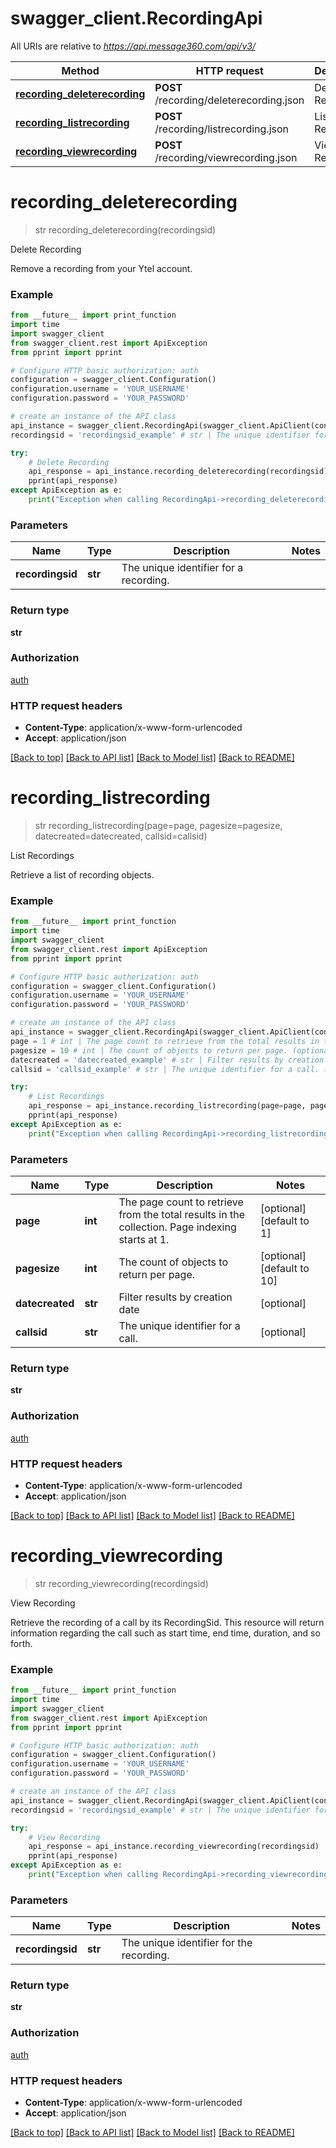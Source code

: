# swagger_client.RecordingApi

All URIs are relative to *https://api.message360.com/api/v3/*

Method | HTTP request | Description
------------- | ------------- | -------------
[**recording_deleterecording**](RecordingApi.md#recording_deleterecording) | **POST** /recording/deleterecording.json | Delete Recording
[**recording_listrecording**](RecordingApi.md#recording_listrecording) | **POST** /recording/listrecording.json | List Recordings
[**recording_viewrecording**](RecordingApi.md#recording_viewrecording) | **POST** /recording/viewrecording.json | View Recording


# **recording_deleterecording**
> str recording_deleterecording(recordingsid)

Delete Recording

Remove a recording from your Ytel account.

### Example
```python
from __future__ import print_function
import time
import swagger_client
from swagger_client.rest import ApiException
from pprint import pprint

# Configure HTTP basic authorization: auth
configuration = swagger_client.Configuration()
configuration.username = 'YOUR_USERNAME'
configuration.password = 'YOUR_PASSWORD'

# create an instance of the API class
api_instance = swagger_client.RecordingApi(swagger_client.ApiClient(configuration))
recordingsid = 'recordingsid_example' # str | The unique identifier for a recording.

try:
    # Delete Recording
    api_response = api_instance.recording_deleterecording(recordingsid)
    pprint(api_response)
except ApiException as e:
    print("Exception when calling RecordingApi->recording_deleterecording: %s\n" % e)
```

### Parameters

Name | Type | Description  | Notes
------------- | ------------- | ------------- | -------------
 **recordingsid** | **str**| The unique identifier for a recording. | 

### Return type

**str**

### Authorization

[auth](../README.md#auth)

### HTTP request headers

 - **Content-Type**: application/x-www-form-urlencoded
 - **Accept**: application/json

[[Back to top]](#) [[Back to API list]](../README.md#documentation-for-api-endpoints) [[Back to Model list]](../README.md#documentation-for-models) [[Back to README]](../README.md)

# **recording_listrecording**
> str recording_listrecording(page=page, pagesize=pagesize, datecreated=datecreated, callsid=callsid)

List Recordings

Retrieve a list of recording objects.

### Example
```python
from __future__ import print_function
import time
import swagger_client
from swagger_client.rest import ApiException
from pprint import pprint

# Configure HTTP basic authorization: auth
configuration = swagger_client.Configuration()
configuration.username = 'YOUR_USERNAME'
configuration.password = 'YOUR_PASSWORD'

# create an instance of the API class
api_instance = swagger_client.RecordingApi(swagger_client.ApiClient(configuration))
page = 1 # int | The page count to retrieve from the total results in the collection. Page indexing starts at 1. (optional) (default to 1)
pagesize = 10 # int | The count of objects to return per page. (optional) (default to 10)
datecreated = 'datecreated_example' # str | Filter results by creation date (optional)
callsid = 'callsid_example' # str | The unique identifier for a call. (optional)

try:
    # List Recordings
    api_response = api_instance.recording_listrecording(page=page, pagesize=pagesize, datecreated=datecreated, callsid=callsid)
    pprint(api_response)
except ApiException as e:
    print("Exception when calling RecordingApi->recording_listrecording: %s\n" % e)
```

### Parameters

Name | Type | Description  | Notes
------------- | ------------- | ------------- | -------------
 **page** | **int**| The page count to retrieve from the total results in the collection. Page indexing starts at 1. | [optional] [default to 1]
 **pagesize** | **int**| The count of objects to return per page. | [optional] [default to 10]
 **datecreated** | **str**| Filter results by creation date | [optional] 
 **callsid** | **str**| The unique identifier for a call. | [optional] 

### Return type

**str**

### Authorization

[auth](../README.md#auth)

### HTTP request headers

 - **Content-Type**: application/x-www-form-urlencoded
 - **Accept**: application/json

[[Back to top]](#) [[Back to API list]](../README.md#documentation-for-api-endpoints) [[Back to Model list]](../README.md#documentation-for-models) [[Back to README]](../README.md)

# **recording_viewrecording**
> str recording_viewrecording(recordingsid)

View Recording

Retrieve the recording of a call by its RecordingSid. This resource will return information regarding the call such as start time, end time, duration, and so forth.

### Example
```python
from __future__ import print_function
import time
import swagger_client
from swagger_client.rest import ApiException
from pprint import pprint

# Configure HTTP basic authorization: auth
configuration = swagger_client.Configuration()
configuration.username = 'YOUR_USERNAME'
configuration.password = 'YOUR_PASSWORD'

# create an instance of the API class
api_instance = swagger_client.RecordingApi(swagger_client.ApiClient(configuration))
recordingsid = 'recordingsid_example' # str | The unique identifier for the recording.

try:
    # View Recording
    api_response = api_instance.recording_viewrecording(recordingsid)
    pprint(api_response)
except ApiException as e:
    print("Exception when calling RecordingApi->recording_viewrecording: %s\n" % e)
```

### Parameters

Name | Type | Description  | Notes
------------- | ------------- | ------------- | -------------
 **recordingsid** | **str**| The unique identifier for the recording. | 

### Return type

**str**

### Authorization

[auth](../README.md#auth)

### HTTP request headers

 - **Content-Type**: application/x-www-form-urlencoded
 - **Accept**: application/json

[[Back to top]](#) [[Back to API list]](../README.md#documentation-for-api-endpoints) [[Back to Model list]](../README.md#documentation-for-models) [[Back to README]](../README.md)

